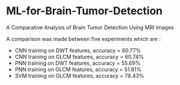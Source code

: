 # ML-for-Brain-Tumor-Detection
A Comparative Analysis of Brain Tumor Detection Using MRI Images

A comparison was made between five experiments which are :
- CNN training on DWT features, accuracy = 60.77%
- CNN training on GLCM features, accuracy = 60.74%
- PNN training on DWT features, accuracy = 55.69%
- PNN training on GLCM features, accuracy = 51.81%
- SVM training on GLCM features, accuracy = 78.43%

